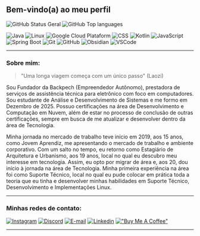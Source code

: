 ## Bem-vindo(a) ao meu perfil

![GitHub Status Geral](https://github-readme-stats.vercel.app/api?username=grittiDM&show_icons=true&rank_icon=github&theme=gruvbox)
![GitHub Top languages](https://github-readme-stats.vercel.app/api/top-langs/?username=grittiDM&layout=donut&theme=gruvbox)

![Java](https://skillicons.dev/icons?i=java)
![Linux](https://skillicons.dev/icons?i=linux)
![Google Cloud Plataform](https://skillicons.dev/icons?i=gcp)
![CSS](https://skillicons.dev/icons?i=css)
![Kotlin](https://skillicons.dev/icons?i=kotlin)
![JavaScript](https://skillicons.dev/icons?i=javascript)
![Spring Boot](https://skillicons.dev/icons?i=spring)
![Git](https://skillicons.dev/icons?i=git)
![GitHub](https://skillicons.dev/icons?i=github)
![Obsidian](https://skillicons.dev/icons?i=obsidian)
![VSCode](https://skillicons.dev/icons?i=vscode)

___

### Sobre mim:

> "Uma longa viagem começa com um único passo"
> (Laozi)

Sou Fundador da Backpech (Empreendedor Autônomo), prestadora de serviços de assistência técnica para eletrônico com foco em computadores. Sou estudante de Análise e Desenvolvimento de Sistemas e me formo em Dezembro de 2025. Possuo certificações na área de Desenvolvimento e Computação em Nuvem, além de estar no processo de conclusão de outras certificações, sempre em busca de me atualizar e desenvolver dentro da área de Tecnologia.

Minha jornada no mercado de trabalho teve início em 2019, aos 15 anos, como Jovem Aprendiz, me apresentando o mercado de trabalho e ambiente corporativo. Com um salto no tempo, eu retorno como Estagiário de Arquitetura e Urbanismo, aos 19 anos, local no qual eu descubro meu interesse em tecnologia. Assim, eu opto por migrar de área e, aos 20, dou início à jornada na área de Tecnologia. Minha primeira experiência na área foi como Suporte Técnico, local no qual eu pude colocar em prática toda a teoria que eu tinha e desenvolver minhas habilidades em Suporte Técnico, Desenvolvimento e Implementações Linux.

___

### Minhas redes de contato:

[![Instagram](https://skillicons.dev/icons?i=instagram)](https://instagram.com/_m.gritti/)
[![Discord](https://skillicons.dev/icons?i=discord)](https://discord.gg/b3zP3ArVJk)
[![E-mail](https://skillicons.dev/icons?i=gmail)](mailto:dev.murilogritti@gmail.com)
[![Linkedin](https://skillicons.dev/icons?i=linkedin)](https://www.linkedin.com/in/murilo-gritti)
[!["Buy Me A Coffee"](https://www.buymeacoffee.com/assets/img/custom_images/orange_img.png)](https://buymeacoffee.com/moonrilo)

___
